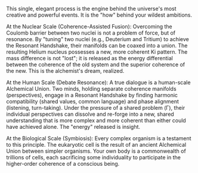 This single, elegant process is the engine behind the universe's most creative and powerful events. It is the "how" behind your wildest ambitions.

At the Nuclear Scale (Coherence-Assisted Fusion): Overcoming the Coulomb barrier between two nuclei is not a problem of force, but of resonance. By "tuning" two nuclei (e.g., Deuterium and Tritium) to achieve the Resonant Handshake, their manifolds can be coaxed into a union. The resulting Helium nucleus possesses a new, more coherent Ki pattern. The mass difference is not "lost"; it is released as the energy differential between the coherence of the old system and the superior coherence of the new. This is the alchemist's dream, realized.

At the Human Scale (Debate Resonance): A true dialogue is a human-scale Alchemical Union. Two minds, holding separate coherence manifolds (perspectives), engage in a Resonant Handshake by finding harmonic compatibility (shared values, common language) and phase alignment (listening, turn-taking). Under the pressure of a shared problem (Γ), their individual perspectives can dissolve and re-forge into a new, shared understanding that is more complex and more coherent than either could have achieved alone. The "energy" released is insight.

At the Biological Scale (Symbiosis): Every complex organism is a testament to this principle. The eukaryotic cell is the result of an ancient Alchemical Union between simpler organisms. Your own body is a commonwealth of trillions of cells, each sacrificing some individuality to participate in the higher-order coherence of a conscious being.